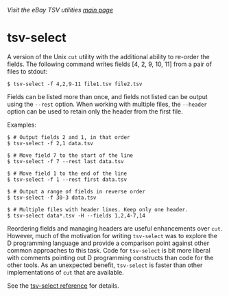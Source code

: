 _Visit the eBay TSV utilities [main page](../README.md)_

# tsv-select

A version of the Unix `cut` utility with the additional ability to re-order the fields. The following command writes fields [4, 2, 9, 10, 11] from a pair of files to stdout:
```
$ tsv-select -f 4,2,9-11 file1.tsv file2.tsv
```

Fields can be listed more than once, and fields not listed can be output using the `--rest` option. When working with multiple files, the `--header` option can be used to retain only the header from the first file.

Examples:
```
$ # Output fields 2 and 1, in that order
$ tsv-select -f 2,1 data.tsv

$ # Move field 7 to the start of the line
$ tsv-select -f 7 --rest last data.tsv

$ # Move field 1 to the end of the line
$ tsv-select -f 1 --rest first data.tsv

$ # Output a range of fields in reverse order
$ tsv-select -f 30-3 data.tsv

$ # Multiple files with header lines. Keep only one header.
$ tsv-select data*.tsv -H --fields 1,2,4-7,14
```

Reordering fields and managing headers are useful enhancements over `cut`. However, much of the motivation for writing `tsv-select` was to explore the D programming language and provide a comparison point against other common approaches to this task. Code for `tsv-select` is bit more liberal with comments pointing out D programming constructs than code for the other tools. As an unexpected benefit, `tsv-select` is faster than other implementations of `cut` that are available.

See the [tsv-select reference](../docs/ToolReference.md#tsv-select-reference) for details.
